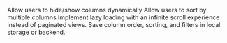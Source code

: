 Allow users to hide/show columns dynamically
Allow users to sort by multiple columns
Implement lazy loading with an infinite scroll experience instead of paginated views.
Save column order, sorting, and filters in local storage or backend.